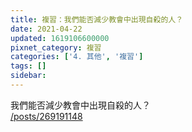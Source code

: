 ```yaml
---
title: 複習：我們能否減少教會中出現自殺的人？
date: 2021-04-22
updated: 1619106600000
pixnet_category: 複習
categories: ['4. 其他', '複習']
tags: []
sidebar: 
---
```


<p>我們能否減少教會中出現自殺的人？<br/>
<a href="/posts/269191148" target="_blank">/posts/269191148</a></p>
<p> </p>
